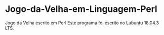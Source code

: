 # Jogo-da-Velha-em-Linguagem-Perl
Jogo da Velha escrito em Perl
Este programa foi escrito no Lubuntu 18.04.3 LTS.
